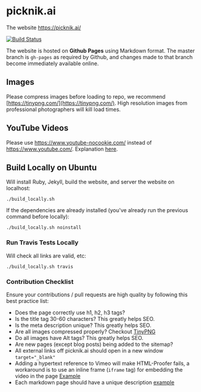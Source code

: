 # picknik.ai

The website https://picknik.ai/

[![Build Status](https://travis-ci.com/PickNikRobotics/picknik.ai.svg?token=o9hPQnr2kShM9ckDs6J8&branch=master)](https://travis-ci.com/PickNikRobotics/picknik.ai)

The website is hosted on **Github Pages** using Markdown format. The master branch is ``gh-pages`` as required by Github, and changes made to that branch become immediately available online.

## Images

Please compress images before loading to repo, we recommend [https://tinypng.com/](https://tinypng.com/). High resolution images from professional photographers will kill load times.

## YouTube Videos

Please use https://www.youtube-nocookie.com/ instead of  https://www.youtube.com/. Explanation [here](https://github.com/ros-planning/moveit.ros.org/issues/232).

## Build Locally on Ubuntu

Will install Ruby, Jekyll, build the website, and server the website on localhost:

    ./build_locally.sh

If the dependencies are already installed (you've already run the previous command before locally):

    ./build_locally.sh noinstall

### Run Travis Tests Locally

Will check all links are valid, etc:

    ./build_locally.sh travis

### Contribution Checklist

Ensure your contributions / pull requests are high quality by following this best practice list:

- Does the page correctly use h1, h2, h3 tags?
- Is the title tag 30-60 characters?  This greatly helps SEO.
- Is the meta description unique?  This greatly helps SEO.
- Are all images compressed properly? Checkout [TinyPNG](https://tinypng.com/)
- Do all images have Alt tags? This greatly helps SEO.
- Are new pages (except blog posts) being added to the sitemap?
- All external links off picknik.ai should open in a new window ``target="_blank"``
- Adding a hypertext reference to Vimeo will make HTML-Proofer fails, a workaround is to use an inline frame (`iframe` tag) for embedding the video in the page [Example](https://github.com/PickNikRobotics/picknik.ai/blame/master/_posts/2019-12-20-moveit-grasps.md#L29)
- Each markdown page should have a unique description [example](https://github.com/PickNikRobotics/picknik.ai/blame/master/_posts/2019-12-20-moveit-grasps.md#L9)
